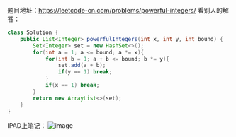 题目地址：https://leetcode-cn.com/problems/powerful-integers/
看别人的解答：
``` java
class Solution {
    public List<Integer> powerfulIntegers(int x, int y, int bound) {
        Set<Integer> set = new HashSet<>();
        for(int a = 1; a <= bound; a *= x){
            for(int b = 1; a + b <= bound; b *= y){
                set.add(a + b);
                if(y == 1) break;
            }
            if(x == 1) break;
        }
        return new ArrayList<>(set);
    }
}
```
IPAD上笔记：
![image]()
